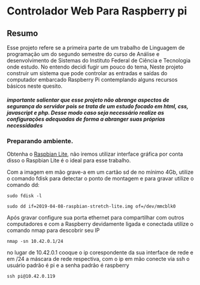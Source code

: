 # Controlador Web Para Raspberry pi


## Resumo
Esse projeto refere se a primeira parte de um trabalho de Linguagem de programação um do segundo semestre do curso de Análise e desenvolvimento de Sistemas do Instituto Federal de Ciência e Tecnologia onde estudo. No entendo decidi fugir um pouco do tema, Neste projeto construir um sistema que pode controlar as entradas e saídas do computador embarcado Raspberry Pi contemplando alguns recursos básicos neste quesito. 

##### importante salientar que esse projeto não abrange aspectos de segurança do servidor pois se trata de um estudo focado em html, css, javascript e php. Desse modo caso seja necessário realize as configurações adequadas  de forma a abranger suas próprias necessidades




### Preparando ambiente.

Obtenha o [Raspbian Lite](https://www.raspberrypi.org/downloads/raspbian/), não iremos utilizar interface gráfica por conta disso o Raspbian Lite é o ideal para  esse trabalho.

Com a imagem em mão grave-a em um cartão sd de no mínimo 4Gb, utilize o comando fdisk para detectar o ponto de montagem e para gravar utilize o comando dd:

```
sudo fdisk -l
```
```
sudo dd if=2019-04-08-raspbian-stretch-lite.img of=/dev/mmcblk0
```

Após gravar configure sua porta ethernet para compartilhar com outros computadores e com a Raspberry devidamente  ligada e conectada utilize o comando nmap para descobrir seu IP 

```
nmap -sn 10.42.0.1/24
```
 no lugar de 10.42.0.1 cooque o ip corespondente da sua interface de rede e em /24 a máscara de rede respectiva, com o ip em mão conecte via ssh o usuário padrão é pi e a senha padrão é raspberry

```
ssh pi@10.42.0.119
```

